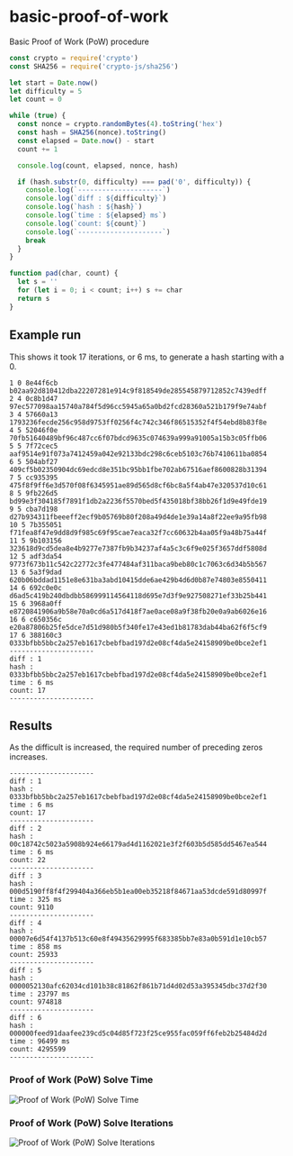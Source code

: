 # basic-proof-of-work
Basic Proof of Work (PoW) procedure

```javascript
const crypto = require('crypto')
const SHA256 = require('crypto-js/sha256')

let start = Date.now()
let difficulty = 5
let count = 0

while (true) {
  const nonce = crypto.randomBytes(4).toString('hex')
  const hash = SHA256(nonce).toString()
  const elapsed = Date.now() - start
  count += 1

  console.log(count, elapsed, nonce, hash)

  if (hash.substr(0, difficulty) === pad('0', difficulty)) {
    console.log(`---------------------`)
    console.log(`diff : ${difficulty}`)
    console.log(`hash : ${hash}`)
    console.log(`time : ${elapsed} ms`)
    console.log(`count: ${count}`)
    console.log(`---------------------`)
    break
  }
}

function pad(char, count) {
  let s = ''
  for (let i = 0; i < count; i++) s += char
  return s
}
```

## Example run

This shows it took 17 iterations, or 6 ms, to generate a hash starting with a 0.

```
1 0 8e44f6cb b02aa92d810412dba22207281e914c9f818549de285545879712852c7439edff
2 4 0c8b1d47 97ec577098aa15740a784f5d96cc5945a65a0bd2fcd28360a521b179f9e74abf
3 4 57660a13 1793236fecde256c958d9753ff0256f4c742c346f86515352f4f54ebd8b83f8e
4 5 52046f0e 70fb51640489bf96c487cc6f07bdcd9635c074639a999a91005a15b3c05ffb06
5 5 7f72cec5 aaf9514e91f073a7412459a042e92133bdc298c6ceb5103c76b7410611ba0854
6 5 504abf27 409cf5b02350904dc69edcd8e351bc95bb1fbe702ab67516aef8600828b31394
7 5 cc935395 475f8f9ff6e3d570f08f6345951ae89d565d8cf6bc8a5f4ab47e320537d10c61
8 5 9fb226d5 bd99e3f304185f7891f1db2a2236f5570bed5f435018bf38bb26f1d9e49fde19
9 5 cba7d198 d27b934311fbeeeff2ecf9b05769b80f208a49d4de1e39a14a8f22ee9a95fb98
10 5 7b355051 f71fea8f47e9dd8d9f985c69f95cae7eaca32f7cc60632b4aa05f9a48b75a44f
11 5 9b103156 323618d9cd5dea8e4b9277e7387fb9b34237af4a5c3c6f9e025f3657ddf5808d
12 5 adf3da54 9773f673b11c542c22772c3fe477484af311baca9beb80c1c7063c6d34b5b567
13 6 5a3f9dad 620b06bddad1151e8e631ba3abd10415dde6ae429b4d6d0b87e74803e8550411
14 6 692c0e0c d6ad5c419b240dbdbb586999114564118d695e7d3f9e927508271ef33b25b441
15 6 3968a0ff e8720841906a9b58e70a0cd6a517d418f7ae0ace08a9f38fb20e0a9ab6026e16
16 6 c650356c e20a87806b25fe5dce7d51d980b5f340fe17e43ed1b81783dab44ba62f6f5cf9
17 6 388160c3 0333bfbb5bbc2a257eb1617cbebfbad197d2e08cf4da5e24158909be0bce2ef1
---------------------
diff : 1
hash : 0333bfbb5bbc2a257eb1617cbebfbad197d2e08cf4da5e24158909be0bce2ef1
time : 6 ms
count: 17
---------------------
```

## Results

As the difficult is increased, the required number of preceding zeros increases.

```
---------------------
diff : 1
hash : 0333bfbb5bbc2a257eb1617cbebfbad197d2e08cf4da5e24158909be0bce2ef1
time : 6 ms
count: 17
---------------------
diff : 2
hash : 00c18742c5023a5908b924e66179ad4d1162021e3f2f603b5d585dd5467ea544
time : 6 ms
count: 22
---------------------
diff : 3
hash : 000d5190ff8f4f299404a366eb5b1ea00eb35218f84671aa53dcde591d80997f
time : 325 ms
count: 9110
---------------------
diff : 4
hash : 00007e6d54f4137b513c60e8f49435629995f683385bb7e83a0b591d1e10cb57
time : 858 ms
count: 25933
---------------------
diff : 5
hash : 0000052130afc62034cd101b38c81862f861b71d4d02d53a395345dbc37d2f30
time : 23797 ms
count: 974818
---------------------
diff : 6
hash : 000000feed91daafee239cd5c04d85f723f25ce955fac059ff6feb2b25484d2d
time : 96499 ms
count: 4295599
---------------------
```

### Proof of Work (PoW) Solve Time

![Proof of Work (PoW) Solve Time](https://user-images.githubusercontent.com/1639527/110131490-1850ad80-7dc2-11eb-883a-125c7960c360.png)

### Proof of Work (PoW) Solve Iterations

![Proof of Work (PoW) Solve Iterations](https://user-images.githubusercontent.com/1639527/110131484-1686ea00-7dc2-11eb-9a58-13bd0af63a10.png)
